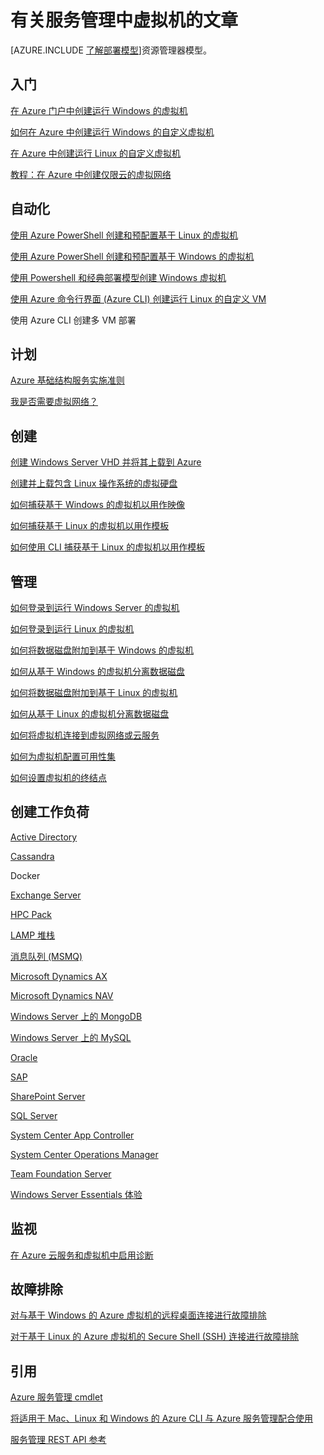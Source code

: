 <properties
	pageTitle="有关服务管理中虚拟机的文章 | Windows Azure"
	description="本文列出了能帮助你在 Azure 服务管理中创建和管理虚拟机的资源。"
	services="virtual-machines"
	documentationCenter=""
	authors="dlepow"
	manager="timlt"
	editor=""
	tags="azure-service-management"/>

<tags
	ms.service="virtual-machines"
	ms.date="10/07/2015"
	wacn.date="12/31/2015"/>

# 有关服务管理中虚拟机的文章

[AZURE.INCLUDE [了解部署模型](../includes/learn-about-deployment-models-classic-include.md)]资源管理器模型。


## 入门

[在 Azure 门户中创建运行 Windows 的虚拟机](/documentation/articles/virtual-machines-windows-tutorial-classic-portal)

[如何在 Azure 中创建运行 Windows 的自定义虚拟机](/documentation/articles/virtual-machines-windows-create-custom)

[在 Azure 中创建运行 Linux 的自定义虚拟机](/documentation/articles/virtual-machines-linux-create-custom)

[教程：在 Azure 中创建仅限云的虚拟网络](/documentation/articles/create-virtual-network)

## 自动化

[使用 Azure PowerShell 创建和预配置基于 Linux 的虚拟机](/documentation/articles/virtual-machines-ps-create-preconfigure-linux-vms)

[使用 Azure PowerShell 创建和预配置基于 Windows 的虚拟机](/documentation/articles/virtual-machines-ps-create-preconfigure-windows-vms)

[使用 Powershell 和经典部署模型创建 Windows 虚拟机](/documentation/articles/virtual-machines-ps-create-preconfigure-windows-vms)

[使用 Azure 命令行界面 (Azure CLI) 创建运行 Linux 的自定义 VM](/documentation/articles/virtual-machines-linux-create-custom)

<!--[-->使用 Azure CLI 创建多 VM 部署<!--](/documentation/articles/virtual-machines-create-multi-vm-deployment-xplat-cli-install)-->

## 计划

[Azure 基础结构服务实施准则](/documentation/articles/virtual-machines-infrastructure-services-implementation-guidelines)

[我是否需要虚拟网络？](/documentation/articles/virtual-networks-overview)

## 创建

[创建 Windows Server VHD 并将其上载到 Azure](/documentation/articles/virtual-machines-create-upload-vhd-windows-server)

[创建并上载包含 Linux 操作系统的虚拟硬盘](/documentation/articles/virtual-machines-linux-create-upload-vhd)

[如何捕获基于 Windows 的虚拟机以用作映像](/documentation/articles/virtual-machines-capture-image-windows-server)


[如何捕获基于 Linux 的虚拟机以用作模板](/documentation/articles/virtual-machines-linux-capture-image)

[如何使用 CLI 捕获基于 Linux 的虚拟机以用作模板](/documentation/articles/virtual-machines-vm-capture-image-cli)


## 管理

[如何登录到运行 Windows Server 的虚拟机](/documentation/articles/virtual-machines-log-on-windows-server)

[如何登录到运行 Linux 的虚拟机](/documentation/articles/virtual-machines-linux-how-to-log-on)

[如何将数据磁盘附加到基于 Windows 的虚拟机](/documentation/articles/storage-windows-attach-disk)

[如何从基于 Windows 的虚拟机分离数据磁盘](/documentation/articles/storage-windows-detach-disk)

[如何将数据磁盘附加到基于 Linux 的虚拟机](/documentation/articles/virtual-machines-linux-how-to-attach-disk)

[如何从基于 Linux 的虚拟机分离数据磁盘](/documentation/articles/virtual-machines-linux-how-to-detach-disk)

[如何将虚拟机连接到虚拟网络或云服务](/documentation/articles/cloud-services-connect-virtual-machine)

[如何为虚拟机配置可用性集](/documentation/articles/virtual-machines-how-to-configure-availability)

[如何设置虚拟机的终结点](/documentation/articles/virtual-machines-set-up-endpoints)

## 创建工作负荷

[Active Directory](/documentation/articles/active-directory-new-forest-virtual-machine)

[Cassandra](/documentation/articles/virtual-machines-linux-nodejs-running-cassandra)

<!--[-->Docker<!--](/documentation/articles/virtual-machines-docker-with-xplat-cli-install)-->

[Exchange Server](https://technet.microsoft.com/zh-cn/library/jj619301.aspx)

[HPC Pack](/documentation/articles/virtual-machines-hpcpack-cluster-options)

[LAMP 堆栈](/documentation/articles/virtual-machines-linux-install-lamp-stack)

[消息队列 (MSMQ)](https://msdn.microsoft.com/zh-cn/library/azure/dn529082.aspx)

[Microsoft Dynamics AX](https://technet.microsoft.com/zh-cn/library/dn741581.aspx)

[Microsoft Dynamics NAV](https://msdn.microsoft.com/zh-cn/library/azure/dn168977.aspx)

[Windows Server 上的 MongoDB](/documentation/articles/virtual-machines-install-mongodb-windows-server)

[Windows Server 上的 MySQL](/documentation/articles/virtual-machines-mysql-windows-server-2008r2)

[Oracle](/documentation/articles/virtual-machines-oracle-azure-virtual-machines)

[SAP](https://msdn.microsoft.com/zh-cn/library/azure/dn745892.aspx)

[SharePoint Server](/documentation/articles/virtual-machines-workload-intranet-sharepoint-farm)

[SQL Server](/documentation/articles/virtual-machines-sql-server-infrastructure-services)

[System Center App Controller](https://technet.microsoft.com/zh-cn/library/dn249764.aspx)

[System Center Operations Manager](https://technet.microsoft.com/zh-cn/library/dn249696.aspx#BKMK_Azure)

[Team Foundation Server](https://msdn.microsoft.com/zh-cn/library/azure/dn769056.aspx)

[Windows Server Essentials 体验](https://msdn.microsoft.com/zh-cn/library/azure/dn520827.aspx)

## 监视

[在 Azure 云服务和虚拟机中启用诊断](/documentation/articles/cloud-services-dotnet-diagnostics)

## 故障排除

[对与基于 Windows 的 Azure 虚拟机的远程桌面连接进行故障排除](/documentation/articles/virtual-machines-troubleshoot-remote-desktop-connections)

[对于基于 Linux 的 Azure 虚拟机的 Secure Shell (SSH) 连接进行故障排除](/documentation/articles/virtual-machines-troubleshoot-ssh-connections)

## 引用

[Azure 服务管理 cmdlet](https://msdn.microsoft.com/zh-cn/library/azure/dn708504.aspx)

[将适用于 Mac、Linux 和 Windows 的 Azure CLI 与 Azure 服务管理配合使用](/documentation/articles/virtual-machines-command-line-tools)

[服务管理 REST API 参考](https://msdn.microsoft.com/zh-cn/library/azure/ee460799.aspx)

<!---HONumber=Mooncake_1221_2015-->